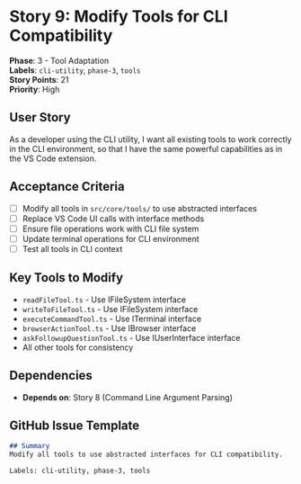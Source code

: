 # Story 9: Modify Tools for CLI Compatibility

**Phase**: 3 - Tool Adaptation  
**Labels**: `cli-utility`, `phase-3`, `tools`  
**Story Points**: 21  
**Priority**: High  

## User Story
As a developer using the CLI utility, I want all existing tools to work correctly in the CLI environment, so that I have the same powerful capabilities as in the VS Code extension.

## Acceptance Criteria
- [ ] Modify all tools in `src/core/tools/` to use abstracted interfaces
- [ ] Replace VS Code UI calls with interface methods
- [ ] Ensure file operations work with CLI file system
- [ ] Update terminal operations for CLI environment
- [ ] Test all tools in CLI context

## Key Tools to Modify
- `readFileTool.ts` - Use IFileSystem interface
- `writeToFileTool.ts` - Use IFileSystem interface  
- `executeCommandTool.ts` - Use ITerminal interface
- `browserActionTool.ts` - Use IBrowser interface
- `askFollowupQuestionTool.ts` - Use IUserInterface interface
- All other tools for consistency

## Dependencies
- **Depends on**: Story 8 (Command Line Argument Parsing)

## GitHub Issue Template
```markdown
## Summary
Modify all tools to use abstracted interfaces for CLI compatibility.

Labels: cli-utility, phase-3, tools
